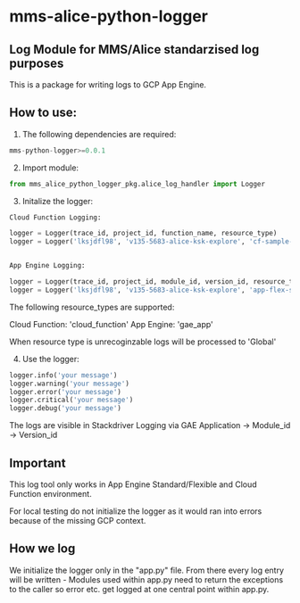 # mms-alice-python-logger

## Log Module for MMS/Alice standarzised log purposes

This is a package for writing logs to GCP App Engine.



## How to use:


1. The following dependencies are required:

```python
mms-python-logger>=0.0.1
```


2. Import module:

```python
from mms_alice_python_logger_pkg.alice_log_handler import Logger
```


3. Initalize the logger:

```python
Cloud Function Logging:

logger = Logger(trace_id, project_id, function_name, resource_type)
logger = Logger('lksjdfl98', 'v135-5683-alice-ksk-explore', 'cf-sample-implementation', 'cloud_function')


App Engine Logging:

logger = Logger(trace_id, project_id, module_id, version_id, resource_type)
logger = Logger('lksjdfl98', 'v135-5683-alice-ksk-explore', 'app-flex-sample-service', 'v0.0.1', 'gae_app')


```

The following resource_types are supported:

Cloud Function: 'cloud_function'
App Engine: 'gae_app'

When resource type is unrecoginzable logs will be processed to 'Global'


4. Use the logger:

```python
logger.info('your message')
logger.warning('your message')
logger.error('your message')
logger.critical('your message')
logger.debug('your message')

```



The logs are visible in Stackdriver Logging via GAE Application -> Module_id -> Version_id



## Important

This log tool only works in App Engine Standard/Flexible and Cloud Function environment.

For local testing do not initialize the logger as it would ran into errors because of the missing GCP context.



## How we log

We initialize the logger only in the "app.py" file. From there every log entry will be written - Modules used within app.py need to return the exceptions to the caller so
error etc. get logged at one central point within app.py.




